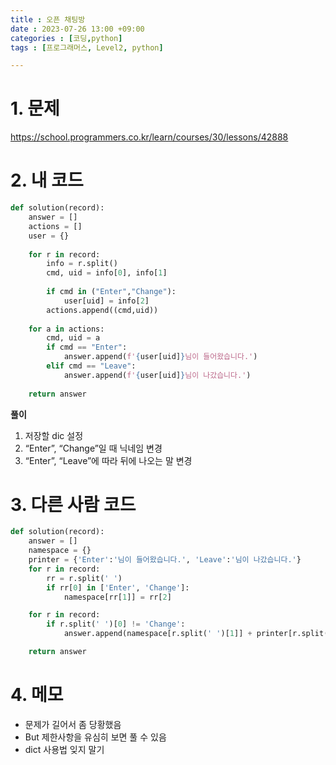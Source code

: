 ```yaml
---
title : 오픈 채팅방
date : 2023-07-26 13:00 +09:00
categories : [코딩,python]
tags : [프로그래머스, Level2, python]

---
```


# 1. 문제

<https://school.programmers.co.kr/learn/courses/30/lessons/42888>

# 2. 내 코드

```python
def solution(record):
    answer = []
    actions = []
    user = {}
    
    for r in record:
        info = r.split()
        cmd, uid = info[0], info[1]
        
        if cmd in ("Enter","Change"):
            user[uid] = info[2] 
        actions.append((cmd,uid))
        
    for a in actions:
        cmd, uid = a
        if cmd == "Enter":
            answer.append(f'{user[uid]}님이 들어왔습니다.')
        elif cmd == "Leave":
            answer.append(f'{user[uid]}님이 나갔습니다.')
            
    return answer
```

**풀이**

1. 저장할 dic 설정
2. “Enter”, “Change”일 때 닉네임 변경
3. “Enter”, “Leave”에 따라 뒤에 나오는 말 변경 

# 3. 다른 사람 코드

```python
def solution(record):
    answer = []
    namespace = {}
    printer = {'Enter':'님이 들어왔습니다.', 'Leave':'님이 나갔습니다.'}
    for r in record:
        rr = r.split(' ')
        if rr[0] in ['Enter', 'Change']:
            namespace[rr[1]] = rr[2]

    for r in record:
        if r.split(' ')[0] != 'Change':
            answer.append(namespace[r.split(' ')[1]] + printer[r.split(' ')[0]])

    return answer
```

# 4. 메모

- 문제가 길어서 좀 당황했음
- But 제한사항을 유심히 보면 풀 수 있음
- dict 사용법 잊지 말기

